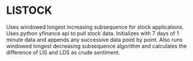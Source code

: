 # LISTOCK
Uses windowed longest increasing subsequence for stock applications.  Uses python yfinance api to pull stock data.
Initializes with 7 days of 1 minute data and appends any successive data point by point.  Also runs windowed longest
decreasing subsequence algorithm and calculates the difference of LIS and LDS as crude sentiment.
